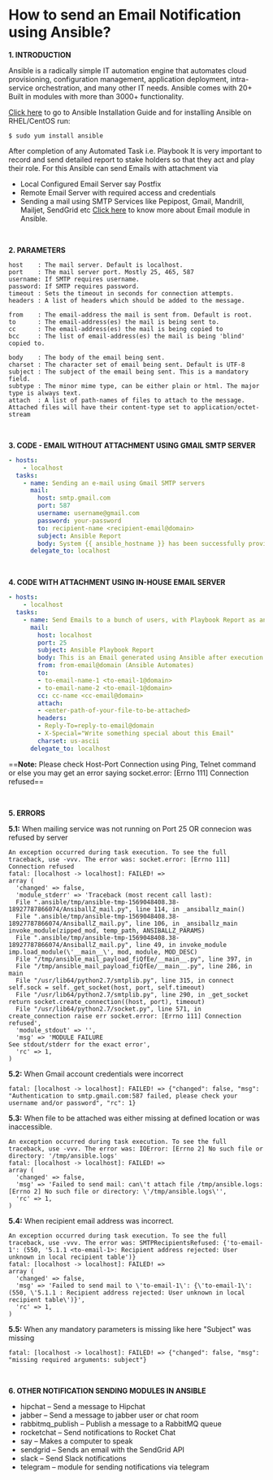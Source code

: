 # How to send an Email Notification using Ansible?

**1. INTRODUCTION**

Ansible is a radically simple IT automation engine that automates cloud provisioning, configuration management, application deployment, intra-service orchestration, and many other IT needs. Ansible comes with 20+ Built in modules with more than 3000+ functionality.  

[Click here](https://docs.ansible.com/ansible/latest/installation_guide/index.html) to go to Ansible Installation Guide
and for installing Ansible on RHEL/CentOS run:
```
$ sudo yum install ansible
```

After completion of any Automated Task i.e. Playbook It is very important to record and send detailed report to stake holders so that they act and play their role. For this Ansible can send Emails with attachment via
- Local Configured Email Server say Postfix
- Remote Email Server with required access and credentials
- Sending a mail using SMTP Services like Pepipost, Gmail, Mandrill, Mailjet, SendGrid etc
[Click here](https://docs.ansible.com/ansible/latest/modules/mail_module.html) to know more about Email module in Ansible.

<br>

**2. PARAMETERS**

```
host    : The mail server. Default is localhost.
port    : The mail server port. Mostly 25, 465, 587
username: If SMTP requires username.
password: If SMTP requires password.
timeout : Sets the timeout in seconds for connection attempts.
headers : A list of headers which should be added to the message.

from    : The email-address the mail is sent from. Default is root.
to      : The email-address(es) the mail is being sent to.
cc      : The email-address(es) the mail is being copied to
bcc     : The list of email-address(es) the mail is being 'blind' copied to.

body    : The body of the email being sent.
charset : The character set of email being sent. Default is UTF-8
subject : The subject of the email being sent. This is a mandatory field.
subtype : The minor mime type, can be either plain or html. The major type is always text.
attach  : A list of path-names of files to attach to the message. Attached files will have their content-type set to application/octet-stream
```
<br>

**3. CODE - EMAIL WITHOUT ATTACHMENT USING GMAIL SMTP SERVER**

``` yml
- hosts:
    - localhost
  tasks:
    - name: Sending an e-mail using Gmail SMTP servers
      mail:
        host: smtp.gmail.com
        port: 587
        username: username@gmail.com
        password: your-password
        to: recipient-name <recipient-email@domain>
        subject: Ansible Report
        body: System {{ ansible_hostname }} has been successfully provisioned.
      delegate_to: localhost
```
<br>

**4. CODE WITH ATTACHMENT USING IN-HOUSE EMAIL SERVER**
``` yml
- hosts:
    - localhost
  tasks:
    - name: Send Emails to a bunch of users, with Playbook Report as an attachment.
      mail:
        host: localhost
        port: 25
        subject: Ansible Playbook Report
        body: This is an Email generated using Ansible after execution of task.
        from: from-email@domain (Ansible Automates)
        to:
        - to-email-name-1 <to-email-1@domain>
        - to-email-name-2 <to-email-1@domain>
        cc: cc-name <cc-email@domain>
        attach:
        - <enter-path-of-your-file-to-be-attached>
        headers:
        - Reply-To=reply-to-email@domain
        - X-Special="Write something special about this Email"
        charset: us-ascii
      delegate_to: localhost
```
==**Note:** Please check Host-Port Connection using Ping, Telnet command or else you may get an error saying socket.error: [Errno 111] Connection refused==

<br>

**5. ERRORS**

**5.1:** When mailing service was not running on Port 25 OR connecion was refused by server
```
An exception occurred during task execution. To see the full traceback, use -vvv. The error was: socket.error: [Errno 111] Connection refused
fatal: [localhost -> localhost]: FAILED! => 
array (
  'changed' => false,
  'module_stderr' => 'Traceback (most recent call last):
  File ".ansible/tmp/ansible-tmp-1569048408.38-18927787866074/AnsiballZ_mail.py", line 114, in _ansiballz_main()
  File ".ansible/tmp/ansible-tmp-1569048408.38-18927787866074/AnsiballZ_mail.py", line 106, in _ansiballz_main invoke_module(zipped_mod, temp_path, ANSIBALLZ_PARAMS)
  File ".ansible/tmp/ansible-tmp-1569048408.38-18927787866074/AnsiballZ_mail.py", line 49, in invoke_module imp.load_module(\'__main__\', mod, module, MOD_DESC)
  File "/tmp/ansible_mail_payload_fiQfEe/__main__.py", line 397, in 
  File "/tmp/ansible_mail_payload_fiQfEe/__main__.py", line 286, in main
  File "/usr/lib64/python2.7/smtplib.py", line 315, in connect self.sock = self._get_socket(host, port, self.timeout)
  File "/usr/lib64/python2.7/smtplib.py", line 290, in _get_socket return socket.create_connection((host, port), timeout)
  File "/usr/lib64/python2.7/socket.py", line 571, in create_connection raise err socket.error: [Errno 111] Connection refused',
  'module_stdout' => '',
  'msg' => 'MODULE FAILURE
See stdout/stderr for the exact error',
  'rc' => 1,
)
```

**5.2:** When Gmail account credentials were incorrect 
```
fatal: [localhost -> localhost]: FAILED! => {"changed": false, "msg": "Authentication to smtp.gmail.com:587 failed, please check your username and/or password", "rc": 1}
```

**5.3:** When file to be attached was either missing at defined location or was inaccessible.
```
An exception occurred during task execution. To see the full traceback, use -vvv. The error was: IOError: [Errno 2] No such file or directory: '/tmp/ansible.logs'
fatal: [localhost -> localhost]: FAILED! => 
array (
  'changed' => false,
  'msg' => 'Failed to send mail: can\'t attach file /tmp/ansible.logs: [Errno 2] No such file or directory: \'/tmp/ansible.logs\'',
  'rc' => 1,
)
```

**5.4:** When recipient email address was incorrect.
```
An exception occurred during task execution. To see the full traceback, use -vvv. The error was: SMTPRecipientsRefused: {'to-email-1': (550, '5.1.1 <to-email-1>: Recipient address rejected: User unknown in local recipient table')}
fatal: [localhost -> localhost]: FAILED! => 
array (
  'changed' => false,
  'msg' => 'Failed to send mail to \'to-email-1\': {\'to-email-1\': (550, \'5.1.1 : Recipient address rejected: User unknown in local recipient table\')}',
  'rc' => 1,
)
```

**5.5:** When any mandatory parameters is missing like here "Subject" was missing
```
fatal: [localhost -> localhost]: FAILED! => {"changed": false, "msg": "missing required arguments: subject"}
```
<br>

**6. OTHER NOTIFICATION SENDING MODULES IN ANSIBLE**
+ hipchat – Send a message to Hipchat
+ jabber – Send a message to jabber user or chat room
+ rabbitmq_publish – Publish a message to a RabbitMQ queue
+ rocketchat – Send notifications to Rocket Chat
+ say – Makes a computer to speak
+ sendgrid – Sends an email with the SendGrid API
+ slack – Send Slack notifications
+ telegram – module for sending notifications via telegram
